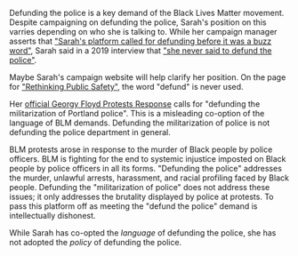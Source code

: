 Defunding the police is a key demand of the Black Lives Matter movement. Despite campaigning on defunding the police, Sarah's position on this varries depending on who she is talking to. While her campaign manager asserts that ["Sarah's platform called for defunding before it was a buzz word"](https://twitter.com/GregoryMcKelvey/status/1304517063155675136?s=20), Sarah said in a 2019 interview that ["she never said to defund the police"](https://soundcloud.com/thelarslarsonshow/lars-speaks-with-the-activist#t=5:33).

Maybe Sarah's campaign website will help clarify her position. On the page for ["Rethinking Public Safety"](https://sarah2020.com/en/policies/rethinking-public-safety/), the word "defund" is never used.

Her [official Georgy Floyd Protests Response](https://sarah202.com/en/policies/george-floyd-protests) calls for "defunding the militarization of Portland police". This is a misleading co-option of the language of BLM demands. Defunding the militarization of police is not defunding the police department in general. 

BLM protests arose in response to the murder of Black people by police officers. BLM is fighting for the end to systemic injustice imposted on Black people by police officers in all its forms. "Defunding the police" addresses the murder, unlawful arrests, harassment, and racial profiling faced by Black people. Defunding the "militarization of police" does not address these issues; it only addresses the brutality displayed by police at protests. To pass this platform off as meeting the "defund the police" demand is intellectually dishonest.

While Sarah has co-opted the *language* of defunding the police, she has not adopted the *policy* of defunding the police.
